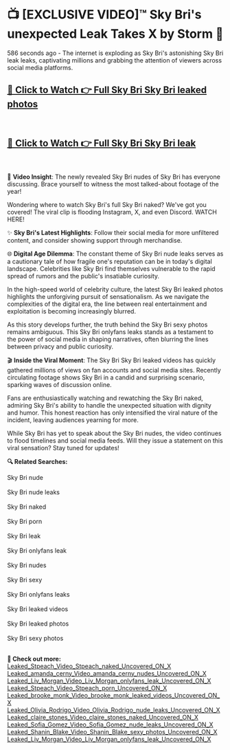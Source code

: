 # 📺 [EXCLUSIVE VIDEO]™ Sky Bri's unexpected Leak Takes X by Storm 🚀

586 seconds ago - The internet is exploding as Sky Bri's astonishing Sky Bri leak leaks, captivating millions and grabbing the attention of viewers across social media platforms.

<h2><a href="https://github-6l9.pages.dev/link1">🔗 Click to Watch 👉 Full Sky Bri Sky Bri leaked photos</a></h2><br>
<h2><a href="https://github-6l9.pages.dev/link2">🔗 Click to Watch 👉 Full Sky Bri Sky Bri leak</a></h2><br>

🎥 **Video Insight**: The newly revealed Sky Bri nudes of Sky Bri has everyone discussing. Brace yourself to witness the most talked-about footage of the year!

Wondering where to watch Sky Bri's full Sky Bri naked? We've got you covered! The viral clip is flooding Instagram, X, and even Discord. WATCH HERE!

✨ **Sky Bri's Latest Highlights**: Follow their social media for more unfiltered content, and consider showing support through merchandise.

🌐 **Digital Age Dilemma**: The constant theme of Sky Bri nude leaks serves as a cautionary tale of how fragile one's reputation can be in today's digital landscape. Celebrities like Sky Bri find themselves vulnerable to the rapid spread of rumors and the public's insatiable curiosity.

In the high-speed world of celebrity culture, the latest Sky Bri leaked photos highlights the unforgiving pursuit of sensationalism. As we navigate the complexities of the digital era, the line between real entertainment and exploitation is becoming increasingly blurred.

As this story develops further, the truth behind the Sky Bri sexy photos remains ambiguous. This Sky Bri onlyfans leaks stands as a testament to the power of social media in shaping narratives, often blurring the lines between privacy and public curiosity.

🎬 **Inside the Viral Moment**: The Sky Bri Sky Bri leaked videos has quickly gathered millions of views on fan accounts and social media sites. Recently circulating footage shows Sky Bri in a candid and surprising scenario, sparking waves of discussion online.

Fans are enthusiastically watching and rewatching the Sky Bri naked, admiring Sky Bri's ability to handle the unexpected situation with dignity and humor. This honest reaction has only intensified the viral nature of the incident, leaving audiences yearning for more.

While Sky Bri has yet to speak about the Sky Bri nudes, the video continues to flood timelines and social media feeds. Will they issue a statement on this viral sensation? Stay tuned for updates!

<strong>🔍 Related Searches:</strong>

Sky Bri nude
<br><br>
Sky Bri nude leaks
<br><br>
Sky Bri naked
<br><br>
Sky Bri porn
<br><br>
Sky Bri leak
<br><br>
Sky Bri onlyfans leak
<br><br>
Sky Bri nudes
<br><br>
Sky Bri sexy
<br><br>
Sky Bri onlyfans leaks
<br><br>
Sky Bri leaked videos
<br><br>
Sky Bri leaked photos
<br><br>
Sky Bri sexy photos
<br><br>



<strong>🔗 Check out more:</strong><br>
<a href="./Leaked_Stpeach_Video_Stpeach_naked_Uncovered_ON_X.md">Leaked_Stpeach_Video_Stpeach_naked_Uncovered_ON_X</a><br>
<a href="./Leaked_amanda_cerny_Video_amanda_cerny_nudes_Uncovered_ON_X.md">Leaked_amanda_cerny_Video_amanda_cerny_nudes_Uncovered_ON_X</a><br>
<a href="./Leaked_Liv_Morgan_Video_Liv_Morgan_onlyfans_leak_Uncovered_ON_X.md">Leaked_Liv_Morgan_Video_Liv_Morgan_onlyfans_leak_Uncovered_ON_X</a><br>
<a href="./Leaked_Stpeach_Video_Stpeach_porn_Uncovered_ON_X.md">Leaked_Stpeach_Video_Stpeach_porn_Uncovered_ON_X</a><br>
<a href="./Leaked_brooke_monk_Video_brooke_monk_leaked_videos_Uncovered_ON_X.md">Leaked_brooke_monk_Video_brooke_monk_leaked_videos_Uncovered_ON_X</a><br>
<a href="./Leaked_Olivia_Rodrigo_Video_Olivia_Rodrigo_nude_leaks_Uncovered_ON_X.md">Leaked_Olivia_Rodrigo_Video_Olivia_Rodrigo_nude_leaks_Uncovered_ON_X</a><br>
<a href="./Leaked_claire_stones_Video_claire_stones_naked_Uncovered_ON_X.md">Leaked_claire_stones_Video_claire_stones_naked_Uncovered_ON_X</a><br>
<a href="./Leaked_Sofia_Gomez_Video_Sofia_Gomez_nude_leaks_Uncovered_ON_X.md">Leaked_Sofia_Gomez_Video_Sofia_Gomez_nude_leaks_Uncovered_ON_X</a><br>
<a href="./Leaked_Shanin_Blake_Video_Shanin_Blake_sexy_photos_Uncovered_ON_X.md">Leaked_Shanin_Blake_Video_Shanin_Blake_sexy_photos_Uncovered_ON_X</a><br>
<a href="./Leaked_Liv_Morgan_Video_Liv_Morgan_onlyfans_leak_Uncovered_ON_X.md">Leaked_Liv_Morgan_Video_Liv_Morgan_onlyfans_leak_Uncovered_ON_X</a><br>
